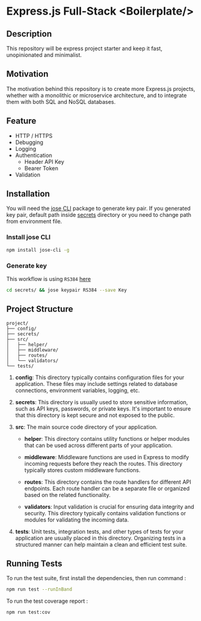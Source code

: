# Express.js Full-Stack <Boilerplate/\>

## Description

This repository will be express project starter and keep it fast, unopinionated and minimalist.

## Motivation

The motivation behind this repository is to create more Express.js projects, whether with a monolithic or microservice architecture, and to integrate them with both SQL and NoSQL databases.

## Feature

- HTTP / HTTPS
- Debugging
- Logging
- Authentication
  - Header API Key
  - Bearer Token
- Validation

## Installation

You will need the [jose CLI](https://www.npmjs.com/package/jose-cli) package to generate key pair. If you generated key pair, default path inside [secrets](./secrets/) directory or you need to change path from environment file.

### Install jose CLI

```bash
npm install jose-cli -g
```

### Generate key

This workflow is using `RS384` [here](https://github.com/Azly-Projects/Express.js-Full-Stack/blob/master/.github/workflows/master-branch.yml#L40)

```bash
cd secrets/ && jose keypair RS384 --save Key
```

## Project Structure

```text
project/
├── config/
├── secrets/
├── src/
│   ├── helper/
│   ├── middleware/
│   ├── routes/
│   └── validators/
└── tests/
```

1. **config**: This directory typically contains configuration files for your application. These files may include settings related to database connections, environment variables, logging, etc.

2. **secrets**: This directory is usually used to store sensitive information, such as API keys, passwords, or private keys. It's important to ensure that this directory is kept secure and not exposed to the public.

3. **src**: The main source code directory of your application.

   - **helper**: This directory contains utility functions or helper modules that can be used across different parts of your application.

   - **middleware**: Middleware functions are used in Express to modify incoming requests before they reach the routes. This directory typically stores custom middleware functions.

   - **routes**: This directory contains the route handlers for different API endpoints. Each route handler can be a separate file or organized based on the related functionality.

   - **validators**: Input validation is crucial for ensuring data integrity and security. This directory typically contains validation functions or modules for validating the incoming data.

4. **tests**: Unit tests, integration tests, and other types of tests for your application are usually placed in this directory. Organizing tests in a structured manner can help maintain a clean and efficient test suite.

## Running Tests

To run the test suite, first install the dependencies, then run command :

```bash
npm run test --runInBand
```

To run the test coverage report :

```bash
npm run test:cov
```
